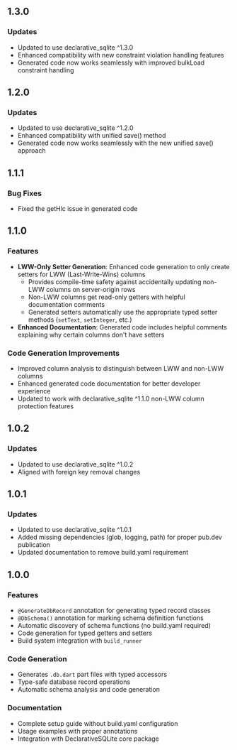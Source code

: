 ## 1.3.0

### Updates
- Updated to use declarative_sqlite ^1.3.0
- Enhanced compatibility with new constraint violation handling features
- Generated code now works seamlessly with improved bulkLoad constraint handling

## 1.2.0

### Updates
- Updated to use declarative_sqlite ^1.2.0
- Enhanced compatibility with unified save() method
- Generated code now works seamlessly with the new unified save() approach

## 1.1.1

### Bug Fixes
- Fixed the getHlc issue in generated code

## 1.1.0

### Features
- **LWW-Only Setter Generation**: Enhanced code generation to only create setters for LWW (Last-Write-Wins) columns
  - Provides compile-time safety against accidentally updating non-LWW columns on server-origin rows
  - Non-LWW columns get read-only getters with helpful documentation comments
  - Generated setters automatically use the appropriate typed setter methods (`setText`, `setInteger`, etc.)
- **Enhanced Documentation**: Generated code includes helpful comments explaining why certain columns don't have setters

### Code Generation Improvements
- Improved column analysis to distinguish between LWW and non-LWW columns
- Enhanced generated code documentation for better developer experience
- Updated to work with declarative_sqlite ^1.1.0 non-LWW column protection features

## 1.0.2

### Updates
- Updated to use declarative_sqlite ^1.0.2
- Aligned with foreign key removal changes

## 1.0.1

### Updates
- Updated to use declarative_sqlite ^1.0.1
- Added missing dependencies (glob, logging, path) for proper pub.dev publication
- Updated documentation to remove build.yaml requirement

## 1.0.0

### Features
- `@GenerateDbRecord` annotation for generating typed record classes
- `@DbSchema()` annotation for marking schema definition functions
- Automatic discovery of schema functions (no build.yaml required)
- Code generation for typed getters and setters
- Build system integration with `build_runner`

### Code Generation
- Generates `.db.dart` part files with typed accessors
- Type-safe database record operations
- Automatic schema analysis and code generation

### Documentation
- Complete setup guide without build.yaml configuration
- Usage examples with proper annotations
- Integration with DeclarativeSQLite core package